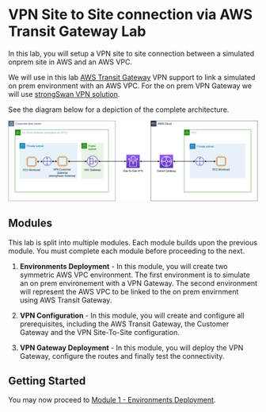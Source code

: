 # VPN Site to Site connection via AWS Transit Gateway Lab

In this lab, you will setup a VPN site to site connection between a simulated onprem site in AWS and an AWS VPC.

We will use in this lab [AWS Transit Gateway](https://aws.amazon.com/transit-gateway/) VPN support to link a simulated on prem environment with an AWS VPC.
For the on prem VPN Gateway we will use [strongSwan VPN solution](https://www.strongswan.org/).

See the diagram below for a depiction of the complete architecture.

![Architecture](Images/vpn-lab-architecture.png)

## Modules

This lab is split into multiple modules. Each module builds upon the previous module. You must complete each module before proceeding to the next.

1. **Environments Deployment** - In this module, you will create two symmetric AWS VPC environment. The first environment is to simulate an on prem environement with a VPN Gateway. The second environment will represent the AWS VPC to be linked to the on prem envirnment using AWS Transit Gateway. 

2. **VPN Configuration** - In this module, you will create and configure all prerequisites, including the AWS Transit Gateway, the Customer Gateway and the VPN Site-To-Site configuration.

3. **VPN Gateway Deployment** - In this module, you will deploy the VPN Gateway, configure the routes and finally test the connectivity.

## Getting Started

You may now proceed to [Module 1 - Environments Deployment](./1_EnvironmentsDeployment).
